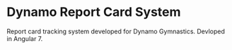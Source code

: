 # Dynamo Report Card System

Report card tracking system developed for Dynamo Gymnastics. Devloped in Angular 7.